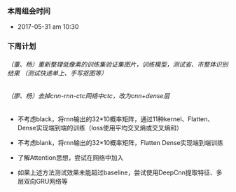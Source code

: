 
### 本周组会时间
- 2017-05-31 am 10:30


### 下周计划

###### （董、杨）重新整理低像素的训练集验证集图片，训练模型，测试省、市整体识别结果 （测试快递单上、手写抠图等）
###### （廖、杨）去掉cnn-rnn-ctc网络中ctc，改为cnn+dense层
- 不考虑black，将rnn输出的32*10概率矩阵，通过11种kernel、Flatten、Dense实现端到端的训练（loss使用平均交叉熵或交叉熵和）
- 不考虑blank，将rnn输出的32*10概率矩阵，Flatten Dense实现端到端训练
- 了解Attention思想，尝试在网络中加入

- 如果上述方法测试效果未能超过baseline，尝试使用DeepCnn提取特征、多层双向GRU网络等

